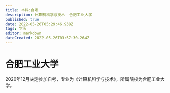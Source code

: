 ```yaml
---
title: 本科:自考
description: 计算机科学与技术- 合肥工业大学
published: true
date: 2022-05-26T05:29:46.938Z
tags: 学历
editor: markdown
dateCreated: 2022-05-26T03:57:30.264Z
---
```


# 合肥工业大学
2020年12月决定参加自考，专业为《计算机科学与技术》，所属院校为合肥工业大学。